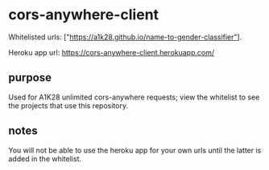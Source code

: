 # cors-anywhere-client
Whitelisted urls: ["https://a1k28.github.io/name-to-gender-classifier"].

Heroku app url: https://cors-anywhere-client.herokuapp.com/

## purpose
Used for A1K28 unlimited cors-anywhere requests;
view the whitelist to see the projects that use this repository. 

## notes
You will not be able to use the heroku app for your own urls until the latter is added in the whitelist.
